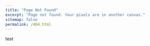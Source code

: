 ```yaml
---
title: "Page Not Found"
excerpt: "Page not found. Your pixels are in another canvas."
sitemap: false
permalink: /404.html
---
```


test